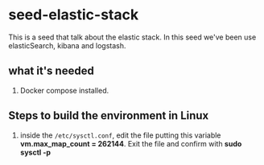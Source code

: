 # seed-elastic-stack
This is a seed that talk about the elastic stack. In this seed we've been use elasticSearch, kibana and logstash.

## what it's needed

1. Docker compose installed.

## Steps to build the environment in Linux

1. inside the `/etc/sysctl.conf`, edit the file putting this variable **vm.max_map_count = 262144**. Exit the file and confirm with **sudo sysctl -p**
